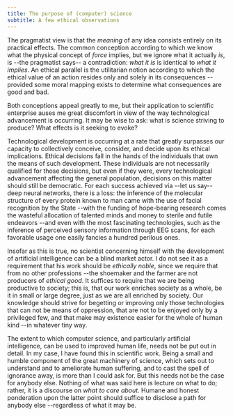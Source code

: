 ```yaml
---
title: The purpose of (computer) science 
subtitle: A few ethical observations
---
```


The pragmatist view is that the *meaning* of any idea consists entirely on its
practical effects. The common conception according to which we know what the physical
concept of *force* implies, but we ignore what it actually *is*, is --the
pragmatist says-- a contradiction: *what it is* is identical to *what it
implies*. An ethical parallel is the utilitarian notion according to which the
ethical value of an action resides only and solely in its consequences
--provided some moral mapping exists to determine what consequences are good and
bad.

Both conceptions appeal greatly to me, but their application to scientific
enterprise auses me great discomfort in view of the way technological
advancement is occurring. It may be wise to ask: what is science striving to
produce? What effects is it seeking to evoke?

Technological development is occurring at a rate that greatly surpasses
our capacity to collectively conceive, consider, and decide upon its ethical
implications. Ethical decisions fall in the hands of the individuals that own
the means of such development. These individuals are not necessarily qualified
for those decisions, but even if they were, every technological advancement
affecting the general population, decisions on this matter should still be
democratic. For each success achieved via --let us say-- deep neural networks,
there is a loss: the inference of the molecular structure of every protein known
to man came with the use of facial recognition by the State --with the funding
of hope-bearing research comes the wasteful allocation of talented minds and
money to sterile and futile endeavors --and even with the most fascinating
technologies, such as the inference of perceived sensory information through EEG
scans, for each favorable usage one easily fancies a hundred perilous ones.

Insofar as this is true, no scientist concerning himself with the development of
artificial intelligence can be a blind market actor. I do not see it as a
requirement that his work should be *ethically noble*, since we require
that from no other professions --the shoemaker and the farmer are not producers
of *ethical good*. It suffices to require that we are being productive to
society; this is, that our work enriches society as a whole, be it in small or
large degree, just as we are all enriched by society. Our knowledge should
strive for begetting or improving only those technologies that can not be means
of oppression, that are not to be enjoyed only by a privileged few, and that
make may existence easier for the whole of human kind --in whatever tiny way.

The extent to which computer science, and particularly artificial intelligence,
can be used to improved human life, needs not be put out in detail. In my case,
I have found this in scientific work. Being a small and humble component of the
great machinery of science, which sets out to understand and to ameliorate human
suffering, and to cast the spell of ignorance away, is more than I could ask
for. But this needs not be the case for anybody else. Nothing of what was said
here is lecture on what to do; rather, it is a discourse on *what to care
about*. Humane and honest ponderation upon the latter point should suffice to
disclose a path for anybody else --regardless of what it may be.


